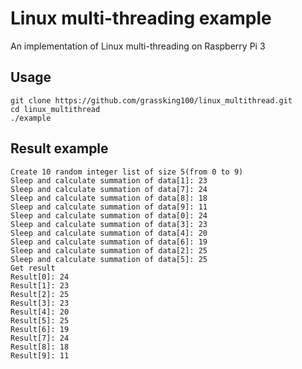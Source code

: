 # Linux multi-threading example
An implementation of Linux multi-threading on Raspberry Pi 3

## Usage
```
git clone https://github.com/grassking100/linux_multithread.git
cd linux_multithread
./example
```

## Result example
```
Create 10 random integer list of size 5(from 0 to 9)
Sleep and calculate summation of data[1]: 23
Sleep and calculate summation of data[7]: 24
Sleep and calculate summation of data[8]: 18
Sleep and calculate summation of data[9]: 11
Sleep and calculate summation of data[0]: 24
Sleep and calculate summation of data[3]: 23
Sleep and calculate summation of data[4]: 20
Sleep and calculate summation of data[6]: 19
Sleep and calculate summation of data[2]: 25
Sleep and calculate summation of data[5]: 25
Get result
Result[0]: 24
Result[1]: 23
Result[2]: 25
Result[3]: 23
Result[4]: 20
Result[5]: 25
Result[6]: 19
Result[7]: 24
Result[8]: 18
Result[9]: 11
```
